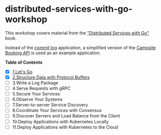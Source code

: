 # distributed-services-with-go-workshop

This workshop covers material from
the ["Distributed Services with Go"](https://www.amazon.ca/Distributed-Services-Go-Reliable-Maintainable/dp/1680507605)
book.

Instead of the [commit log](https://github.com/travisjeffery/proglog) application, a simplified version of
the [Campsite Booking API](https://github.com/igor-baiborodine/campsite-booking) is used as an example application.

**Table of Contents**

- [X] [1.Let's Go](/LetsGo)
- [X] [2.Structure Data with Protocol Buffers](/StructureDataWithProtobuf) 
- [ ] 3.Write a Log Package
- [ ] 4.Serve Requests with gRPC
- [ ] 5.Secure Your Services
- [ ] 6.Observe Your Systems
- [ ] 7.Server-to-server Service Discovery
- [ ] 8.Coordinate Your Services with Consensus
- [ ] 9.Discover Servers and Load Balance from the Client
- [ ] 10.Deploy Applications with Kubernetes Locally
- [ ] 11.Deploy Applications with Kubernetes to the Cloud
